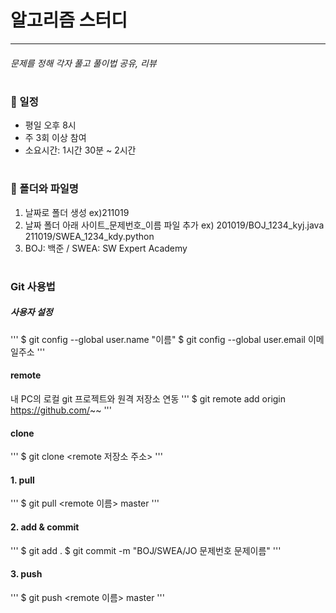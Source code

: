 # 알고리즘 스터디
----
###### 문제를 정해 각자 풀고 풀이법 공유, 리뷰
#
#
### 📝 일정
- 평일 오후 8시
- 주 3회 이상 참여
- 소요시간: 1시간 30분 ~ 2시간
#
#
### 📁 폴더와 파일명
1. 날짜로 폴더 생성
ex)211019
2. 날짜 폴더 아래 사이트_문제번호_이름 파일 추가
ex) 201019/BOJ_1234_kyj.java
211019/SWEA_1234_kdy.python
3. BOJ: 백준 / SWEA: SW Expert Academy
#
#
#
#
#
#
### Git 사용법

##### 사용자 설정
'''
$ git config --global user.name "이름"
$ git config --global user.email 이메일주소
'''

#### remote
내 PC의 로컬 git 프로젝트와 원격 저장소 연동
'''
$ git remote add origin https://github.com/~~
'''
#### clone
'''
$ git clone <remote 저장소 주소>
'''
#### 1. pull
'''
 $ git pull <remote 이름> master
'''
#### 2. add & commit
'''
$ git add .
$ git commit -m "BOJ/SWEA/JO 문제번호 문제이름"
'''
#### 3. push
'''
$ git push <remote 이름> master
'''
